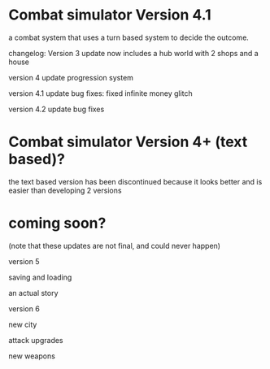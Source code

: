 # Combat simulator Version 4.1
a combat system that uses a turn based system to decide the outcome.

changelog:
Version 3 update
now includes a hub world with 2 shops and a house

version 4 update
progression system

version 4.1 update
bug fixes:
	fixed infinite money glitch
	
version 4.2 update
bug fixes


# Combat simulator Version 4+ (text based)?
the text based version has been discontinued because it looks better and is easier than developing 2 versions
# coming soon?

(note that these updates are not final, and could never happen)


version 5

saving and loading

an actual story


version 6

new city

attack upgrades

new weapons
